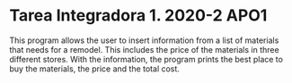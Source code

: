 # Tarea Integradora 1. 2020-2 APO1
This program allows the user to insert information from a list of materials that needs for a remodel. This includes the price of the materials in three different stores.
With the information, the program prints the best place to buy the materials, the price and the total cost.